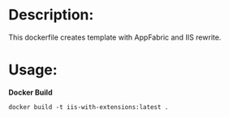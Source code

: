 # Description:
This dockerfile creates template with AppFabric and IIS rewrite.

# Usage:
**Docker Build**

```
docker build -t iis-with-extensions:latest .
```
